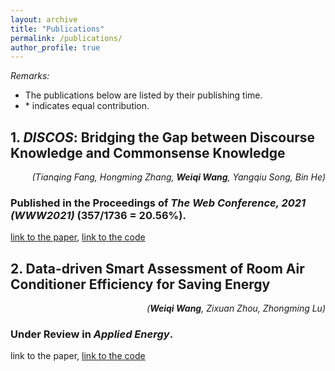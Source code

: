 ```yaml
---
layout: archive
title: "Publications"
permalink: /publications/
author_profile: true
---
```


*Remarks:*
- The publications below are listed by their publishing time.
- \* indicates equal contribution.

## 1. ***DISCOS***: Bridging the Gap between Discourse Knowledge and Commonsense Knowledge

<div style="text-align: right"><i>(Tianqing Fang, Hongming Zhang, <b>Weiqi Wang</b>, Yangqiu Song, Bin He)</i></div>

### Published in the Proceedings of ***The Web Conference, 2021 (WWW2021)*** (357/1736 = 20.56%).

[link to the paper](https://arxiv.org/abs/2101.00154), [link to the code](https://github.com/HKUST-KnowComp/DISCOS-commonsense)


## 2. Data-driven Smart Assessment of Room Air Conditioner Efficiency for Saving Energy

<div style="text-align: right"><i>(<b>Weiqi Wang</b>, Zixuan Zhou, Zhongming Lu)</i></div>

### Under Review in *Applied Energy*.

link to the paper, [link to the code](https://github.com/MighTy-Weaver/Inefficient-AC-detection)
